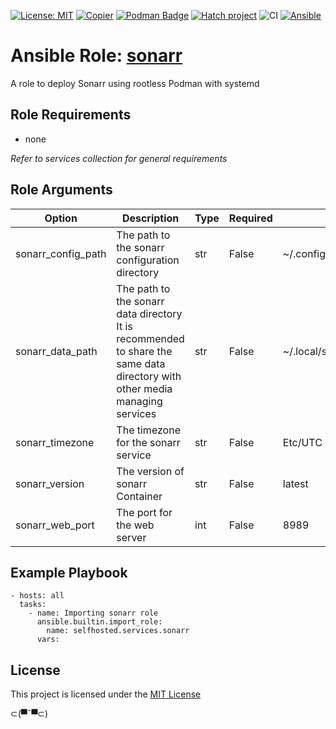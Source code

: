 [![License: MIT](https://img.shields.io/badge/License-MIT-yellow.svg)](LICENSE)
[![Copier](https://img.shields.io/endpoint?url=https://raw.githubusercontent.com/copier-org/copier/master/img/badge/badge-grayscale-inverted-border.json)](https://github.com/copier-org/copier)
[![Podman Badge](https://img.shields.io/badge/Podman-892CA0?logo=podman&logoColor=white)](https://podman.io/)
[![Hatch project](https://img.shields.io/badge/%F0%9F%A5%9A-Hatch-4051b5.svg)](https://github.com/pypa/hatch)
![CI](https://github.com/ansible-selfhosted/selfhosted.services.sonarr/actions/workflows/ci.yml/badge.svg)
[![Ansible](https://img.shields.io/badge/Ansible-Molecule-EE0000?style=plastic&logo=ansible&logoColor=white)](https://github.com/ansible/molecule)

<!-- BEGIN_ANSIBLE_DOCS -->

# Ansible Role: [sonarr](https://wiki.servarr.com/sonarr)

A role to deploy Sonarr using rootless Podman with systemd

## Role Requirements

- none

*Refer to services collection for general requirements*

## Role Arguments

|Option|Description|Type|Required|Default|choices|
|---|---|---|---|---|---|
|sonarr_config_path|The path to the sonarr configuration directory|str|False|~/.config/sonarr/|
|sonarr_data_path|The path to the sonarr data directory<br>It is recommended to share the same data directory with other media managing services|str|False|~/.local/share/containers/storage/media|
|sonarr_timezone|The timezone for the sonarr service|str|False|Etc/UTC|
|sonarr_version|The version of sonarr Container|str|False|latest|- latest<br>- develop
|sonarr_web_port|The port for the web server|int|False|8989|


## Example Playbook

```
- hosts: all
  tasks:
    - name: Importing sonarr role
      ansible.builtin.import_role:
        name: selfhosted.services.sonarr
      vars:
```

## License

This project is licensed under the [MIT License](LICENSE)


⊂(▀¯▀⊂)

<!-- END_ANSIBLE_DOCS -->

